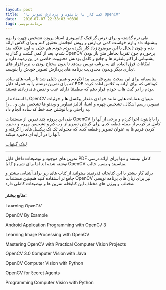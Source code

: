 ```yaml
---
layout: post
title:  "کمی کار با پایتون و پردازش تصویر با OpenCV"
date:   2016-07-07 22:38:03 +0330
tags: برنامه‌نویسی
---
```


طی ترم گذشته و برای درس گرافیک کامپیوتری استاد پروژه تشخیص چهره را بهم پیشنهاد داد و ازم خواست کمی دربارش و روش انجامش تحقیق کنم و برای کلاس ارائه بدم و چون تابحال با این موضوع زیاد کار نکرده بودم خودم هم خیلی به اون علاقه مند شدم، بعد از کمی گشت و گذار به OpenCV برخوردم چون تقریبا بخاطر متن باز بودن پشتیبانی از اکثر پلتفرم ها و جامع و کامل بودنش محبوبیت خاصی در این زمینه دارد و امکانات فوق العاده ای به برنامه نویس میدهد تا بدون محتاج بودن به نرم افزار های تجاری دیگر وبدون محدودیت برنامه های پردازش تصویر خودش را بنویسد.

متاسفانه برای این مبحث منبع فارسی پیدا نکردم و همین دلیلی شد تا برنامه های ساده که برای تمرین نوشتم را به همراه فایل PDF کوتاهی که برای ارائه به کلاس آماده کرده بودم را در گیت هاب خودم قرار دهم که مطمئنا دارای عیب و نقص های زیادی هستند.

با استفاده از OpenCV میتوان عملیات هایی مانند خواندن مقدار پیکسل ها و جزئیات تصویر، رسم اشکال، تشخیص چهره و اشیا، آنالیز تصاویر و ویدئو ها تشخیص متن و … را به راحتی و با نوشتن چند خط کد ساده انجام داد.

طی این پروژه چند تمرین از مستندات OpenCV را با پایتون اجرا کردم و برخی از آنها را کامل تر کردم از جمله قطعه کدی برای گرفتن تصویر از وب کم و تشخیص چهره و ذخیره کردن فریم ها به عنوان تصویر و قطعه کدی که محتوای تک تک پیکسل های را گرفته و آنها را در آرایه ای ذخیره میکند.

[لینک گیتهاب](https://github.com/peymanslh/start-opencv)

***

تمرین های موجود و توضیحات داخل فایل PDF کامل نیستند و تنها برای ارائه درسی نوشته شده اند اما برای شروع کا با OpenCV مناسبند و بسیار جالب.

برای کار بیشتر با این کتابخانه قدرتمند میتوانید از کتاب های زیر برای آشنایی بیشتر و جامع تر استفاده کنید همچنین مستندات OpenCV نیز برای زبان های برنامه نویسی مختلف و ورژن های مختلف این کتابخانه تمرین ها و توضیحات کاملی دارد.

#### منابع بیشتر:

Learning OpenCV

 OpenCV By Example

Android Application Programming with OpenCV 3

Learning Image Processing with OpenCV

Mastering OpenCV with Practical Computer Vision Projects

OpenCV 3.0 Computer Vision with Java

OpenCV Computer Vision with Python

OpenCV for Secret Agents

Programming Computer Vision with Python
